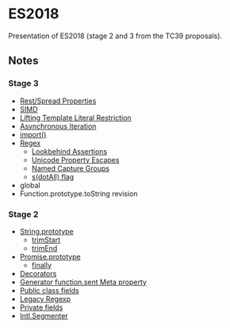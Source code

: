 # ES2018
Presentation of ES2018 (stage 2 and 3 from the TC39 proposals).

## Notes

### Stage 3

* [Rest/Spread Properties](rest-spread)
* [SIMD](simd)
* [Lifting Template Literal Restriction](template-literal-revision)
* [Asynchronous Iteration](asynchronous-iteration)
* [import()](import)
* [Regex](regex)
    * [Lookbehind Assertions](regex#lookbehind-assertions)
    * [Unicode Property Escapes](regex#unicode-property-escapes)
    * [Named Capture Groups](regex#unicode-property-escapes)
    * [s(dotAll) flag](regex#named-capture-groups)
* global
* Function.prototype.toString revision

### Stage 2

* [String.prototype](string)
    * [trimStart](string#trimStart)
    * [trimEnd](string#trimEnd)
* [Promise.prototype](promise)
    * [finally](promise#finally)
* [Decorators](decorators)
* [Generator function.sent Meta property](https://github.com/allenwb/ESideas/blob/master/Generator%20metaproperty.md)
* [Public class fields](https://tc39.github.io/proposal-class-public-fields/)
* [Legacy Regexp](https://github.com/tc39/proposal-regexp-legacy-features)
* [Private fields](https://github.com/tc39/proposal-private-fields)
* [Intl.Segmenter](https://github.com/tc39/proposal-intl-segmenter)
